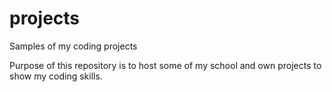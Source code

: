 # projects
Samples of my coding projects

Purpose of this repository is to host some of my school and own projects to show my coding skills.
